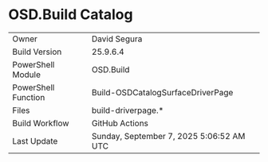 ﻿# OSD.Build Catalog

| | |
|-|-|
| Owner | David Segura |
| Build Version | 25.9.6.4 |
| PowerShell Module | OSD.Build |
| PowerShell Function | Build-OSDCatalogSurfaceDriverPage |
| Files | build-driverpage.* |
| Build Workflow | GitHub Actions |
| Last Update | Sunday, September 7, 2025 5:06:52 AM UTC |
